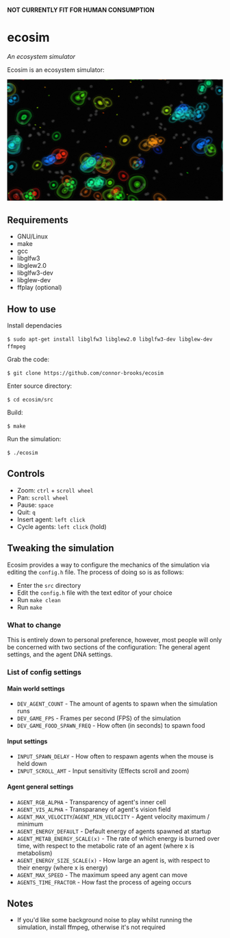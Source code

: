 **NOT CURRENTLY FIT FOR HUMAN CONSUMPTION**
# ecosim
*An ecosystem simulator*

Ecosim is an ecosystem simulator:

![Screenshot of ecosim](screenshot.png)
## Requirements
* GNU/Linux
* make
* gcc
* libglfw3
* libglew2.0
* libglfw3-dev
* libglew-dev
* ffplay (optional)
## How to use
 Install dependacies

`$ sudo apt-get install libglfw3 libglew2.0 libglfw3-dev libglew-dev ffmpeg`

 Grab the code:

`$ git clone https://github.com/connor-brooks/ecosim`

 Enter source directory:

`$ cd ecosim/src`

 Build:

`$ make`

 Run the simulation: 

`$ ./ecosim`
## Controls 
* Zoom: `ctrl` + `scroll wheel`
* Pan: `scroll wheel`
* Pause: `space`
* Quit: `q`
* Insert agent: `left click`
* Cycle agents: `left click` (hold)

## Tweaking the simulation 
Ecosim provides a way to configure the mechanics of the simulation via editing the `config.h` file. The process of doing so is as follows:

* Enter the `src` directory
* Edit the `config.h` file with the text editor of your choice
* Run `make clean`
* Run `make`

### What to change
This is entirely down to personal preference, however, most people will only be concerned with two sections of the configuration: The general agent settings, and the agent DNA settings.

### List of config settings
#### Main world settings
* `DEV_AGENT_COUNT` - The amount of agents to spawn when the simulation runs
* `DEV_GAME_FPS` - Frames per second (FPS) of the simulation
* `DEV_GAME_FOOD_SPAWN_FREQ` - How often (in seconds) to spawn food
#### Input settings
* `INPUT_SPAWN_DELAY` - How often to respawn agents when the mouse is held down
* `INPUT_SCROLL_AMT` - Input sensitivity (Effects scroll and zoom)
#### Agent general settings
* `AGENT_RGB_ALPHA` - Transparency of agent's inner cell
* `AGENT_VIS_ALPHA` - Transparaney of agent's vision field
* `AGENT_MAX_VELOCITY`/`AGENT_MIN_VELOCITY` - Agent velocity maximum / minimum
* `AGENT_ENERGY_DEFAULT` - Default energy of agents spawned at startup
* `AGENT_METAB_ENERGY_SCALE(x)` - The rate of which energy is burned over time, with respect to the metabolic rate of an agent (where x is metabolism)
* `AGENT_ENERGY_SIZE_SCALE(x)` - How large an agent is, with respect to their energy (where x is energy)
* `AGENT_MAX_SPEED` - The maximum speed any agent can move
* `AGENTS_TIME_FRACTOR` - How fast the process of ageing occurs






## Notes 
* If you'd like some background noise to play whilst running the simulation, install ffmpeg, otherwise it's not required


